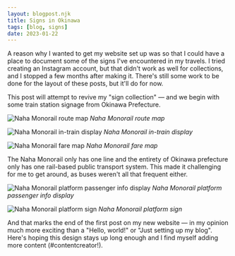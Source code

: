 ```yaml
---
layout: blogpost.njk
title: Signs in Okinawa
tags: [blog, signs]
date: 2023-01-22
---
```


A reason why I wanted to get my website set up was so that I could have a place to document some of the signs I've encountered in my travels. I tried creating an Instagram account, but that didn't work as well for collections, and I stopped a few months after making it. There's still some work to be done for the layout of these posts, but it'll do for now.

This post will attempt to revive my "sign collection" — and we begin with some train station signage from Okinawa Prefecture.

![Naha Monorail route map](/img/okinawa-signs/yuirail-map.webp) *Naha Monorail route map*

![Naha Monorail in-train display](/img/okinawa-signs/yuirail-pid.webp)
*Naha Monorail in-train display*


![Naha Monorail fare map](/img/okinawa-signs/yui-fare.webp)
*Naha Monorail fare map*

The Naha Monorail only has one line and the entirety of Okinawa prefecture only has one rail-based public transport system. This made it challenging for me to get around, as buses weren't all that frequent either.

![Naha Monorail platform passenger info display](/img/okinawa-signs/yui-platform.webp)
*Naha Monorail platform passenger info display*

![Naha Monorail platform sign](/img/okinawa-signs/yui-stn.webp)
*Naha Monorail platform sign*

And that marks the end of the first post on my new website — in my opinion much more exciting than a "Hello, world!" or "Just setting up my blog". Here's hoping this design stays up long enough and I find myself adding more content (#contentcreator!).